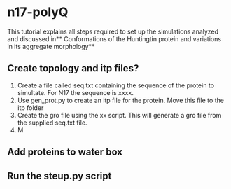 # n17-polyQ


This tutorial explains all steps required to set up the simulations analyzed and discussed in** Conformations of the Huntingtin protein and variations in its aggregate morphology** 

## Create topology and itp files?
1. Create a file called seq.txt containing the sequence of the protein to simultate. For N17 the sequence is xxxx.
2. Use gen_prot.py to create an itp file for the protein. Move this file to the itp folder
3. Create the gro file using the xx script. This will generate a gro file from the supplied seq.txt file. 
4. M
## Add proteins to water box
## Run the steup.py script
